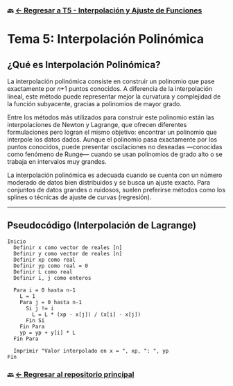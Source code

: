 ### 🔙 [← Regresar a T5 - Interpolación y Ajuste de Funciones](https://github.com/ANTONY2812/M-todosNum-ricosLalo/tree/main/T5%20-%20Interpolaci%C3%B3n%20y%20Ajuste%20de%20Funciones)

#   Tema 5: Interpolación Polinómica

## ¿Qué es Interpolación Polinómica?

La interpolación polinómica consiste en construir un polinomio que pase exactamente por 𝑛+1 puntos conocidos. A diferencia de la interpolación lineal, este método puede representar mejor la curvatura y complejidad de la función subyacente, gracias a polinomios de mayor grado.

Entre los métodos más utilizados para construir este polinomio están las interpolaciones de Newton y Lagrange, que ofrecen diferentes formulaciones pero logran el mismo objetivo: encontrar un polinomio que interpole los datos dados. Aunque el polinomio pasa exactamente por los puntos conocidos, puede presentar oscilaciones no deseadas —conocidas como fenómeno de Runge— cuando se usan polinomios de grado alto o se trabaja en intervalos muy grandes.

La interpolación polinómica es adecuada cuando se cuenta con un número moderado de datos bien distribuidos y se busca un ajuste exacto. Para conjuntos de datos grandes o ruidosos, suelen preferirse métodos como los splines o técnicas de ajuste de curvas (regresión).

---


##  Pseudocódigo (Interpolación de Lagrange)

```plaintext
Inicio
  Definir x como vector de reales [n]
  Definir y como vector de reales [n]
  Definir xp como real
  Definir yp como real = 0
  Definir L como real
  Definir i, j como enteros

  Para i = 0 hasta n-1
    L = 1
    Para j = 0 hasta n-1
      Si j != i
        L = L * (xp - x[j]) / (x[i] - x[j])
      Fin Si
    Fin Para
    yp = yp + y[i] * L
  Fin Para

  Imprimir "Valor interpolado en x = ", xp, ": ", yp
Fin
```

### 🔙 [← Regresar al repositorio principal](https://github.com/ANTONY2812/M-todosNum-ricosLalo)
